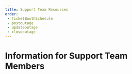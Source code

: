 ```yaml
---
title: Support Team Resources
order:
 - TicketBoothSchedule
 - postoutage
 - updateoutage
 - closeoutage
---
```


# Information for Support Team Members

